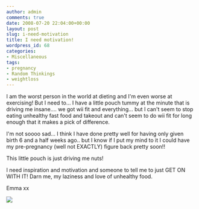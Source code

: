 ```yaml
---
author: admin
comments: true
date: 2008-07-20 22:04:00+00:00
layout: post
slug: i-need-motivation
title: I need motivation!
wordpress_id: 68
categories:
- Miscellaneous
tags:
- pregnancy
- Random Thinkings
- weightloss
---
```


I am the worst person in the world at dieting and I'm even worse at exercising! But I need to... I have a little pouch tummy at the minute that is driving me insane.... we got wii fit and everything... but I can't seem to stop eating unhealthy fast food and takeout and can't seem to do wii fit for long enough that it makes a pick of difference.  
  
I'm not soooo sad... I think I have done pretty well for having only given birth 6 and a half weeks ago.. but I know if I put my mind to it I could have my pre-pregnancy (well not EXACTLY) figure back pretty soon!!  
  
This little pouch is just driving me nuts!  
  
I need inspiration and motivation and someone to tell me to just GET ON WITH IT! Darn me, my laziness and love of unhealthy food.  
  
Emma xx

![](https://blogger.googleusercontent.com/tracker/251139911615938991-740596202913129039?l=www.outmumbered.com)
